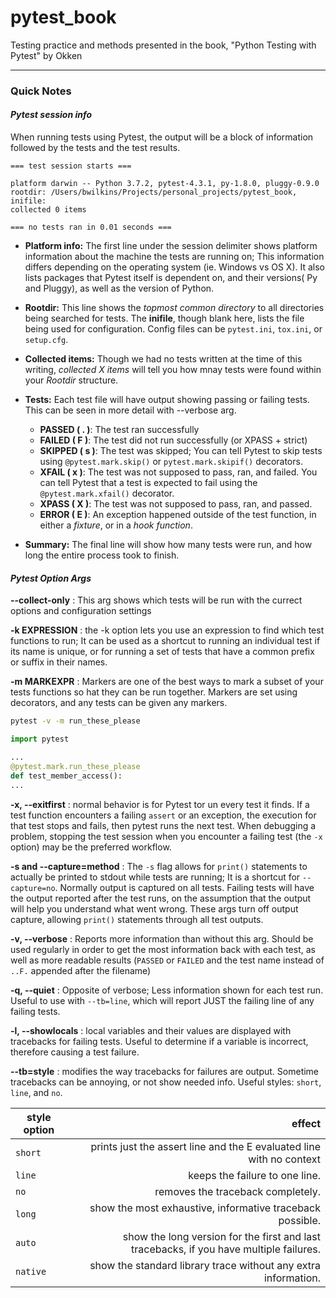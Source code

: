 # pytest_book

Testing practice and methods presented in the book, "Python Testing with Pytest" by Okken

---
### **Quick Notes**
#### *Pytest session info*

When running tests using Pytest, the output will be a block of information followed by the tests and the test results.

```
=== test session starts ===

platform darwin -- Python 3.7.2, pytest-4.3.1, py-1.8.0, pluggy-0.9.0
rootdir: /Users/bwilkins/Projects/personal_projects/pytest_book, inifile:
collected 0 items

=== no tests ran in 0.01 seconds ===
```

* **Platform info:** The first line under the session delimiter shows platform information about the machine the tests are running on; This information differs depending on the operating system (ie. Windows vs OS X).
It also lists packages that Pytest itself is dependent on, and their versions( Py and Pluggy), as well as the version of Python.
* **Rootdir:** This line shows the *topmost common directory* to all directories being searched for tests. The **inifile**, though blank here, lists the file being used for configuration. Config files can be `pytest.ini`, `tox.ini`, or `setup.cfg`.
* **Collected items:** Though we had no tests written at the time of this writing, *collected X items* will tell you how mnay tests were found within your *Rootdir* structure.
* **Tests:** Each test file will have output showing passing or failing tests. This can be seen in more detail with --verbose arg.
  * **PASSED ( . )**: The test ran successfully
  * **FAILED ( F )**: The test did not run successfully (or XPASS + strict)
  * **SKIPPED ( s )**: The test was skipped; You can tell Pytest to skip tests using `@pytest.mark.skip()` or `pytest.mark.skipif()` decorators.
  * **XFAIL ( x )**: The test was not supposed to pass, ran, and failed. You can tell Pytest that a test is expected to fail using the `@pytest.mark.xfail()` decorator.
  * **XPASS ( X )**: The test was not supposed to pass, ran, and passed.
  * **ERROR ( E )**: An exception happened outside of the test function, in either a *fixture*, or in a *hook function*.

* **Summary:** The final line will show how many tests were run, and how long the entire process took to finish.

#### *Pytest Option Args* 

**--collect-only** : This arg shows which tests will be run with the currect options and configuration settings

**-k EXPRESSION** : the -k option lets you use an expression to find which test functions to run; It can be used as a shortcut to running an individual test if its name is unique, or for running a set of tests that have a common prefix or suffix in their names.

**-m MARKEXPR** : Markers are one of the best ways to mark a subset of your tests functions so hat they can be run together. Markers are set using decorators, and any tests can be given any markers.
```bash
pytest -v -m run_these_please
```
```python
import pytest

...
@pytest.mark.run_these_please
def test_member_access():
...
```

**-x, --exitfirst** : normal behavior is for Pytest tor un every test it finds. If a test function encounters a failing `assert` or an exception, the execution for that test stops and fails, then pytest runs the next test. When debugging a problem, stopping the test session when you encounter a failing test (the `-x` option) may be the preferred workflow.

**-s and --capture=method** : The `-s` flag allows for `print()` statements to actually be printed to stdout while tests are running; It is a shortcut for `--capture=no`. Normally output is captured on all tests. Failing tests will have the output reported after the test runs, on the assumption that the output will help you understand what went wrong. These args turn off output capture, allowing `print()` statements through all test outputs.

**-v, --verbose** : Reports more information than without this arg. Should be used regularly in order to get the most information back with each test, as well as more readable results (`PASSED` or `FAILED` and the test name instead of `..F.` appended after the filename)

**-q, --quiet** : Opposite of verbose; Less information shown for each test run. Useful to use with `--tb=line`, which will report JUST the failing line of any failing tests.

**-l, --showlocals** : local variables and their values are displayed with tracebacks for failing tests. Useful to determine if a variable is incorrect, therefore causing a test failure.

**--tb=style** : modifies the way tracebacks for failures are output. Sometime tracebacks can be annoying, or not show needed info. Useful styles: `short`, `line`, and `no`.

| style option  | effect       |
| ------------- |-------------:|
| `short`      | prints just the assert line and the E evaluated line with no context |
| `line`      | keeps the failure to one line.      |
| `no` | removes the traceback completely.      |
| `long` | show the most exhaustive, informative traceback possible.      |
| `auto` | show the long version for the first and last tracebacks, if you have multiple failures.      |
| `native` | show the standard library trace without any extra information.      |




